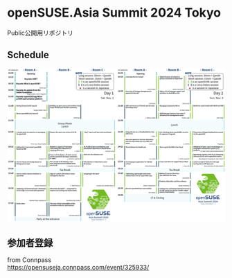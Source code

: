 # openSUSE.Asia Summit 2024 Tokyo
Public公開用リポジトリ

## Schedule
![oSAS24 Schedule](./image/Poster_of_schedule.png)

## 参加者登録
from Connpass  
https://opensuseja.connpass.com/event/325933/



